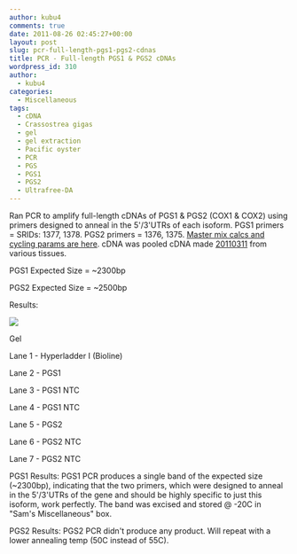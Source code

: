 ```yaml
---
author: kubu4
comments: true
date: 2011-08-26 02:45:27+00:00
layout: post
slug: pcr-full-length-pgs1-pgs2-cdnas
title: PCR - Full-length PGS1 & PGS2 cDNAs
wordpress_id: 310
author:
  - kubu4
categories:
  - Miscellaneous
tags:
  - cDNA
  - Crassostrea gigas
  - gel
  - gel extraction
  - Pacific oyster
  - PCR
  - PGS
  - PGS1
  - PGS2
  - Ultrafree-DA
---
```


Ran PCR to amplify full-length cDNAs of PGS1 & PGS2 (COX1 & COX2) using primers designed to anneal in the 5'/3'UTRs of each isoform. PGS1 primers = SRIDs: 1377, 1378. PGS2 primers = 1376, 1375. [Master mix calcs and cycling params are here](http://eagle.fish.washington.edu/Arabidopsis/Notebook%20Workup%20Files/20110825-01.jpg). cDNA was pooled cDNA made [20110311](/Sam%27s+Working+Notebook+Jan+2011+-+March+2011#sjw20110311) from various tissues.

PGS1 Expected Size = ~2300bp

PGS2 Expected Size = ~2500bp

Results:

![](http://eagle.fish.washington.edu/Arabidopsis/20110825-01.jpg)

Gel

Lane 1 - Hyperladder I (Bioline)

Lane 2 - PGS1

Lane 3 - PGS1 NTC

Lane 4 - PGS1 NTC

Lane 5 - PGS2

Lane 6 - PGS2 NTC

Lane 7 - PGS2 NTC

PGS1 Results: PGS1 PCR produces a single band of the expected size (~2300bp), indicating that the two primers, which were designed to anneal in the 5'/3'UTRs of the gene and should be highly specific to just this isoform, work perfectly. The band was excised and stored @ -20C in "Sam's Miscellaneous" box.

PGS2 Results: PGS2 PCR didn't produce any product. Will repeat with a lower annealing temp (50C instead of 55C).
